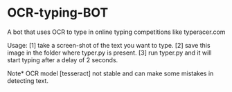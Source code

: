 # OCR-typing-BOT
A bot that uses OCR to type in online typing competitions like typeracer.com

Usage: 
[1] take a screen-shot of the text you want to type.
[2] save this image in the folder where typer.py is present.
[3] run typer.py and it will start typing after a delay of 2 seconds.

Note* OCR model [tesseract] not stable and can make some mistakes in detecting text. 
